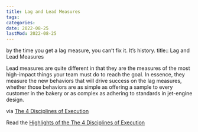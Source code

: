 ```yaml
---
title: Lag and Lead Measures
tags:
categories:
date: 2022-08-25
lastMod: 2022-08-25
---
```

by the time you get a lag measure, you can’t fix it. It’s history.
title:: Lag and Lead Measures

Lead measures are quite different in that they are the measures of the most high-impact things your team must do to reach the goal. In essence, they measure the new behaviors that will drive success on the lag measures, whether those behaviors are as simple as offering a sample to every customer in the bakery or as complex as adhering to standards in jet-engine design.

via [The 4 Disciplines of Execution](http://play.google.com/books/reader?id=VprjCwAAQBAJ)

Read the [Highlights of the The 4 Disciplines of Execution](https://manojnayak.notion.site/The-4-Disciplines-of-Execution-India-South-Asia-Edition-f1b5e89c579a4401a37872d0d8eb1f49)
